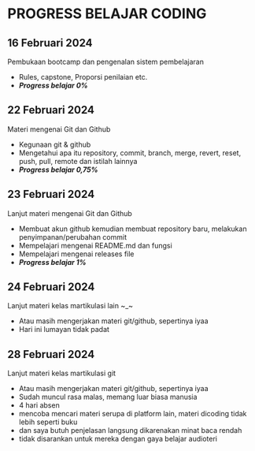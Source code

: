 # PROGRESS BELAJAR CODING <br>
## 16 Februari 2024 <br>
Pembukaan bootcamp dan pengenalan sistem pembelajaran
- Rules, capstone, Proporsi penilaian etc.
- ***Progress belajar 0%***

## 22 Februari 2024 <br>
Materi mengenai Git dan Github
- Kegunaan git & github
- Mengetahui apa itu repository, commit, branch, merge, revert, reset, push, pull, remote dan istilah lainnya
- ***Progress belajar 0,75%***

## 23 Februari 2024 <br>
Lanjut materi mengenai Git dan Github
- Membuat akun github kemudian membuat repository baru, melakukan penyimpanan/perubahan commit
- Mempelajari mengenai README.md dan fungsi
- Mempelajari mengenai releases file
- ***Progress belajar 1%***

## 24 Februari 2024 <br>
Lanjut materi kelas martikulasi lain ~_~
- Atau masih mengerjakan materi git/github, sepertinya iyaa
- Hari ini lumayan tidak padat 

## 28 Februari 2024 <br>
Lanjut materi kelas martikulasi git
- Atau masih mengerjakan materi git/github, sepertinya iyaa
- Sudah muncul rasa malas, memang luar biasa manusia
- 4 hari absen
- mencoba mencari materi serupa di platform lain, materi dicoding tidak lebih seperti buku
- dan saya butuh penjelasan langsung dikarenakan minat baca rendah
- tidak disarankan untuk mereka dengan gaya belajar audioteri
  
